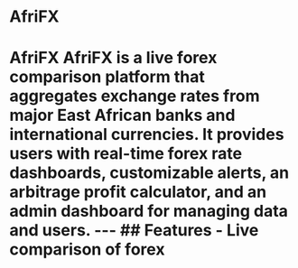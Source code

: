 # AfriFX
# AfriFX  AfriFX is a live forex comparison platform that aggregates exchange rates from major East African banks and international currencies. It provides users with real-time forex rate dashboards, customizable alerts, an arbitrage profit calculator, and an admin dashboard for managing data and users.  ---  ## Features  - Live comparison of forex
